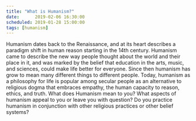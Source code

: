```yaml
---
title: "What is Humanism?"
date:      2019-02-06 16:30:00
scheduled: 2019-01-28 15:00:00
tags: [humanism]
---
```

Humanism dates back to the Renaissance, and at its heart describes a paradigm shift in human reason starting in the 14th century. Humanism came to describe the new way people thought about the world and their place in it, and was marked by the belief that education in the arts, music, and sciences, could make life better for everyone. Since then humanism has grow to mean many different things to different people. Today, humanism as a philosophy for life is popular among secular people as an alternative to religious dogma that embraces empathy, the human capacity to reason, ethics, and truth. What does Humanism mean to you? What aspects of humanism appeal to you or leave you with question? Do you practice humanism in conjunction with other religious practices or other belief systems?
